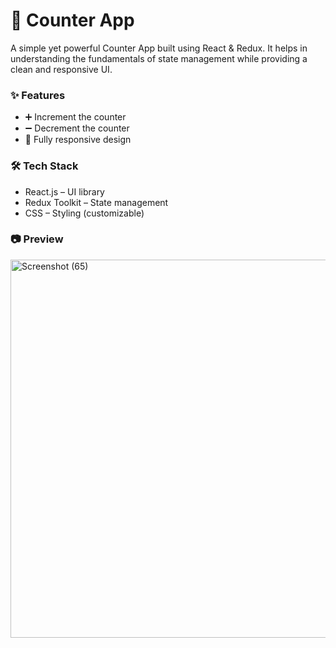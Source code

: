 <h1>🔢 Counter App</h1>
<p>A simple yet powerful Counter App built using React & Redux.
It helps in understanding the fundamentals of state management while providing a clean and responsive UI.</p>
<h3>✨ Features</h3>
<ul>
  <li>➕ Increment the counter</li>
  <li>➖ Decrement the counter</li>
  <li>📱 Fully responsive design</li>
</ul>
<h3>🛠️ Tech Stack</h3>
<ul>
  <li>React.js – UI library</li>
  <li>Redux Toolkit – State management</li>
  <li>CSS – Styling (customizable)</li>
</ul>
<h3>📷 Preview</h3>
<img width="1362" height="605" alt="Screenshot (65)" src="https://github.com/user-attachments/assets/8d331e72-19bf-485f-b129-ec2028a09bb2" />
